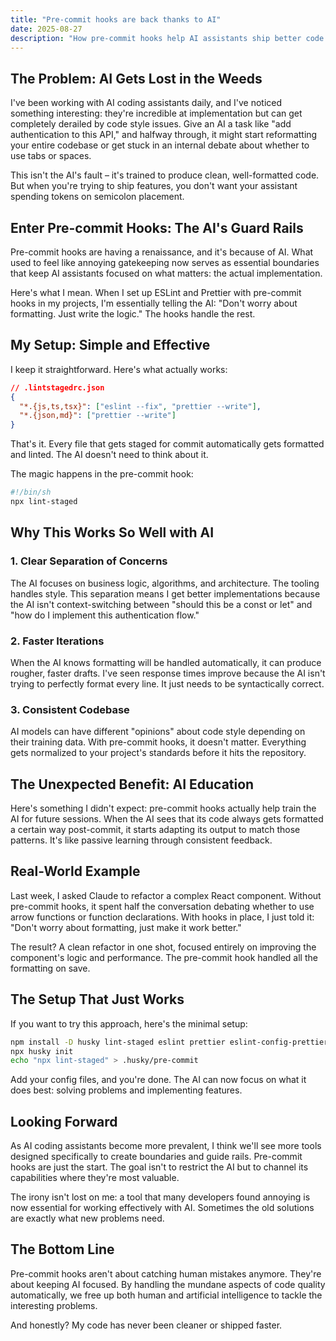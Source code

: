 ```yaml
---
title: "Pre-commit hooks are back thanks to AI"
date: 2025-08-27
description: "How pre-commit hooks help AI assistants ship better code by focusing on implementation instead of formatting debates"
---
```


## The Problem: AI Gets Lost in the Weeds

I've been working with AI coding assistants daily, and I've noticed something interesting: they're incredible at implementation but can get completely derailed by code style issues. Give an AI a task like "add authentication to this API," and halfway through, it might start reformatting your entire codebase or get stuck in an internal debate about whether to use tabs or spaces.

This isn't the AI's fault – it's trained to produce clean, well-formatted code. But when you're trying to ship features, you don't want your assistant spending tokens on semicolon placement.

## Enter Pre-commit Hooks: The AI's Guard Rails

Pre-commit hooks are having a renaissance, and it's because of AI. What used to feel like annoying gatekeeping now serves as essential boundaries that keep AI assistants focused on what matters: the actual implementation.

Here's what I mean. When I set up ESLint and Prettier with pre-commit hooks in my projects, I'm essentially telling the AI: "Don't worry about formatting. Just write the logic." The hooks handle the rest.

## My Setup: Simple and Effective

I keep it straightforward. Here's what actually works:

```json
// .lintstagedrc.json
{
  "*.{js,ts,tsx}": ["eslint --fix", "prettier --write"],
  "*.{json,md}": ["prettier --write"]
}
```

That's it. Every file that gets staged for commit automatically gets formatted and linted. The AI doesn't need to think about it.

The magic happens in the pre-commit hook:

```bash
#!/bin/sh
npx lint-staged
```

## Why This Works So Well with AI

### 1. Clear Separation of Concerns

The AI focuses on business logic, algorithms, and architecture. The tooling handles style. This separation means I get better implementations because the AI isn't context-switching between "should this be a const or let" and "how do I implement this authentication flow."

### 2. Faster Iterations

When the AI knows formatting will be handled automatically, it can produce rougher, faster drafts. I've seen response times improve because the AI isn't trying to perfectly format every line. It just needs to be syntactically correct.

### 3. Consistent Codebase

AI models can have different "opinions" about code style depending on their training data. With pre-commit hooks, it doesn't matter. Everything gets normalized to your project's standards before it hits the repository.

## The Unexpected Benefit: AI Education

Here's something I didn't expect: pre-commit hooks actually help train the AI for future sessions. When the AI sees that its code always gets formatted a certain way post-commit, it starts adapting its output to match those patterns. It's like passive learning through consistent feedback.

## Real-World Example

Last week, I asked Claude to refactor a complex React component. Without pre-commit hooks, it spent half the conversation debating whether to use arrow functions or function declarations. With hooks in place, I just told it: "Don't worry about formatting, just make it work better."

The result? A clean refactor in one shot, focused entirely on improving the component's logic and performance. The pre-commit hook handled all the formatting on save.

## The Setup That Just Works

If you want to try this approach, here's the minimal setup:

```bash
npm install -D husky lint-staged eslint prettier eslint-config-prettier
npx husky init
echo "npx lint-staged" > .husky/pre-commit
```

Add your config files, and you're done. The AI can now focus on what it does best: solving problems and implementing features.

## Looking Forward

As AI coding assistants become more prevalent, I think we'll see more tools designed specifically to create boundaries and guide rails. Pre-commit hooks are just the start. The goal isn't to restrict the AI but to channel its capabilities where they're most valuable.

The irony isn't lost on me: a tool that many developers found annoying is now essential for working effectively with AI. Sometimes the old solutions are exactly what new problems need.

## The Bottom Line

Pre-commit hooks aren't about catching human mistakes anymore. They're about keeping AI focused. By handling the mundane aspects of code quality automatically, we free up both human and artificial intelligence to tackle the interesting problems.

And honestly? My code has never been cleaner or shipped faster.